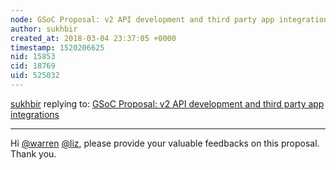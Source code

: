 ```yaml
---
node: GSoC Proposal: v2 API development and third party app integrations
author: sukhbir
created_at: 2018-03-04 23:37:05 +0000
timestamp: 1520206625
nid: 15853
cid: 18769
uid: 525032
---
```




[sukhbir](../profile/sukhbir) replying to: [GSoC Proposal: v2 API development and third party app integrations](../notes/sukhbir/03-02-2018/gsoc-proposal-v2-api-development-and-providing-support-to-3rd-party-app-integrations)

----
Hi [@warren](/profile/warren) [@liz](/profile/liz), please provide your valuable feedbacks on this proposal.  Thank you.